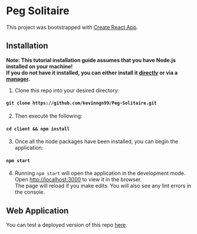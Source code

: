# Peg Solitaire

This project was bootstrapped with [Create React App](https://github.com/facebook/create-react-app).

## Installation

**Note: This tutorial installation guide assumes that you have Node.js installed on your machine! <br />
If you do not have it installed, you can either install it [directly](https://nodejs.org/en/) or via a [manager](https://github.com/nvm-sh/nvm).**

1) Clone this repo into your desired directory:

#### `git clone https://github.com/kevinngn99/Peg-Solitaire.git`

2) Then execute the following:

#### `cd client && npm install`

3) Once all the node packages have been installed, you can begin the application:

#### `npm start`

4) Running `npm start` will open the application in the development mode. <br />
Open [http://localhost:3000](http://localhost:3000) to view it in the browser. <br />
The page will reload if you make edits. You will also see any lint errors in the console.

## Web Application

You can test a deployed version of this repo [here](http://kevin-nguyen-peg-solitaire.herokuapp.com/).
